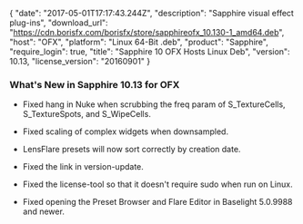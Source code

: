 {
   "date": "2017-05-01T17:17:43.244Z",
   "description": "Sapphire visual effect plug-ins",
   "download_url": "https://cdn.borisfx.com/borisfx/store/sapphireofx_10.130-1_amd64.deb",
   "host": "OFX",
   "platform": "Linux 64-Bit .deb",
   "product": "Sapphire",
   "require_login": true,
   "title": "Sapphire 10 OFX Hosts Linux Deb",
   "version": 10.13,
   "license_version": "20160901"
}

### What's New in Sapphire 10.13 for OFX

* Fixed hang in Nuke when scrubbing the freq param of S_TextureCells, S_TextureSpots, and S_WipeCells.

* Fixed scaling of complex widgets when downsampled.

* LensFlare presets will now sort correctly by creation date.

* Fixed the link in version-update.

* Fixed the license-tool so that it doesn't require sudo when run on Linux.

* Fixed opening the Preset Browser and Flare Editor in Baselight 5.0.9988 and newer.
